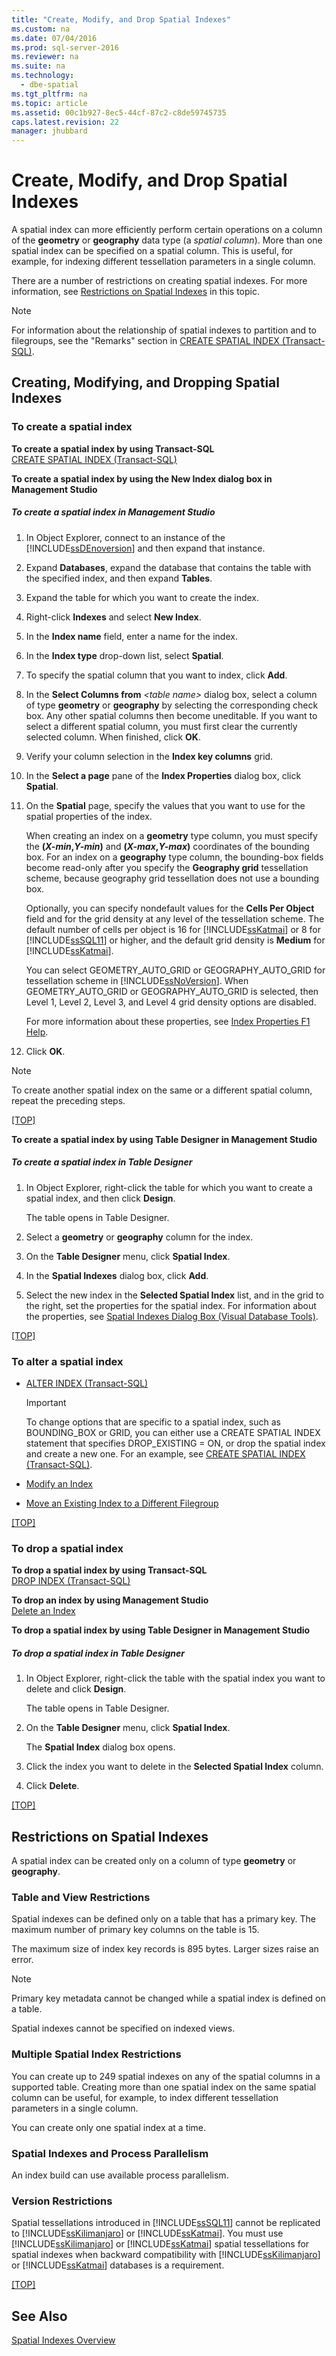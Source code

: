 ```yaml
---
title: "Create, Modify, and Drop Spatial Indexes"
ms.custom: na
ms.date: 07/04/2016
ms.prod: sql-server-2016
ms.reviewer: na
ms.suite: na
ms.technology: 
  - dbe-spatial
ms.tgt_pltfrm: na
ms.topic: article
ms.assetid: 00c1b927-8ec5-44cf-87c2-c8de59745735
caps.latest.revision: 22
manager: jhubbard
---
```

# Create, Modify, and Drop Spatial Indexes
A spatial index can more efficiently perform certain operations on a column of the **geometry** or **geography** data type (a *spatial column*). More than one spatial index can be specified on a spatial column. This is useful, for example, for indexing different tessellation parameters in a single column.  
  
 There are a number of restrictions on creating spatial indexes. For more information, see [Restrictions on Spatial Indexes](#restrictions) in this topic.  
  
> [!NOTE]  
>  For information about the relationship of spatial indexes to partition and to filegroups, see the "Remarks" section in [CREATE SPATIAL INDEX (Transact-SQL)](assetId:///ee6b9116-a7ff-463a-a9f0-b360804d8678).  
  
##  <a name="creating"></a> Creating, Modifying, and Dropping Spatial Indexes  
  
###  <a name="create"></a> To create a spatial index  
 **To create a spatial index by using Transact-SQL**  
 [CREATE SPATIAL INDEX (Transact-SQL)](assetId:///ee6b9116-a7ff-463a-a9f0-b360804d8678)  
  
 **To create a spatial index by using the New Index dialog box in Management Studio**  
 ##### To create a spatial index in Management Studio  
  
1.  In Object Explorer, connect to an instance of the [!INCLUDE[ssDEnoversion](../../Topics/TopicNameContainA/tokens/ssDEnoversion_md.md)] and then expand that instance.  
  
2.  Expand **Databases**, expand the database that contains the table with the specified index, and then expand **Tables**.  
  
3.  Expand the table for which you want to create the index.  
  
4.  Right-click **Indexes** and select **New Index**.  
  
5.  In the **Index name** field, enter a name for the index.  
  
6.  In the **Index type** drop-down list, select **Spatial**.  
  
7.  To specify the spatial column that you want to index, click **Add**.  
  
8.  In the **Select Columns from** *<table name\>* dialog box, select a column of type **geometry** or **geography** by selecting the corresponding check box. Any other spatial columns then become uneditable. If you want to select a different spatial column, you must first clear the currently selected column. When finished, click **OK**.  
  
9. Verify your column selection in the **Index key columns** grid.  
  
10. In the **Select a page** pane of the **Index Properties** dialog box, click **Spatial**.  
  
11. On the **Spatial** page, specify the values that you want to use for the spatial properties of the index.  
  
     When creating an index on a **geometry** type column, you must specify the **(***X-min***,***Y-min***)** and **(***X-max***,***Y-max***)** coordinates of the bounding box. For an index on a **geography** type column, the bounding-box fields become read-only after you specify the **Geography grid** tessellation scheme, because geography grid tessellation does not use a bounding box.  
  
     Optionally, you can specify nondefault values for the **Cells Per Object** field and for the grid density at any level of the tessellation scheme. The default number of cells per object is 16 for [!INCLUDE[ssKatmai](../../Topics/TopicNameContainA/tokens/ssKatmai_md.md)] or 8 for [!INCLUDE[ssSQL11](../../Topics/TopicNameContainA/tokens/ssSQL11_md.md)] or higher, and the default grid density is **Medium** for [!INCLUDE[ssKatmai](../../Topics/TopicNameContainA/tokens/ssKatmai_md.md)].  
  
     You can select GEOMETRY_AUTO_GRID or GEOGRAPHY_AUTO_GRID for tessellation scheme in [!INCLUDE[ssNoVersion](../../Topics/TopicNameContainA/tokens/ssNoVersion_md.md)]. When GEOMETRY_AUTO_GRID or GEOGRAPHY_AUTO_GRID is selected, then Level 1, Level 2, Level 3, and Level 4 grid density options are disabled.  
  
     For more information about these properties, see [Index Properties F1 Help](../../Topics/TopicNameNotContainA/Index-Properties-F1-Help.md).  
  
12. Click **OK**.  
  
> [!NOTE]  
>  To create another spatial index on the same or a different spatial column, repeat the preceding steps.  
  
 [&#91;TOP&#93;](#TOP)  
  
 **To create a spatial index by using Table Designer in Management Studio**  
 ##### To create a spatial index in Table Designer  
  
1.  In Object Explorer, right-click the table for which you want to create a spatial index, and then click **Design**.  
  
     The table opens in Table Designer.  
  
2.  Select a **geometry** or **geography** column for the index.  
  
3.  On the **Table Designer** menu, click **Spatial Index**.  
  
4.  In the **Spatial Indexes** dialog box, click **Add**.  
  
5.  Select the new index in the **Selected Spatial Index** list, and in the grid to the right, set the properties for the spatial index. For information about the properties, see [Spatial Indexes Dialog Box (Visual Database Tools)](assetId:///4d84239a-68c7-4aa2-8602-2b51dd07260f).  
  
 [&#91;TOP&#93;](#TOP)  
  
###  <a name="alter"></a> To alter a spatial index  
  
-   [ALTER INDEX (Transact-SQL)](assetId:///b796c829-ef3a-405c-a784-48286d4fb2b9)  
  
    > [!IMPORTANT]  
    >  To change options that are specific to a spatial index, such as BOUNDING_BOX or GRID, you can either use a CREATE SPATIAL INDEX statement that specifies DROP_EXISTING = ON, or drop the spatial index and create a new one. For an example, see [CREATE SPATIAL INDEX (Transact-SQL)](assetId:///ee6b9116-a7ff-463a-a9f0-b360804d8678).  
  
-   [Modify an Index](../../Topics/TopicNameNotContainA/Modify-an-Index.md)  
  
-   [Move an Existing Index to a Different Filegroup](../../Topics/TopicNameContainA/Move-an-Existing-Index-to-a-Different-Filegroup.md)  
  
 [&#91;TOP&#93;](#TOP)  
  
###  <a name="drop"></a> To drop a spatial index  
 **To drop a spatial index by using Transact-SQL**  
 [DROP INDEX (Transact-SQL)](assetId:///2b1464c8-934c-405f-8ef7-2949346b5372)  
  
 **To drop an index by using Management Studio**  
 [Delete an Index](../../Topics/TopicNameNotContainA/Delete-an-Index.md)  
  
 **To drop a spatial index by using Table Designer in Management Studio**  
 ##### To drop a spatial index in Table Designer  
  
1.  In Object Explorer, right-click the table with the spatial index you want to delete and click **Design**.  
  
     The table opens in Table Designer.  
  
2.  On the **Table Designer** menu, click **Spatial Index**.  
  
     The **Spatial Index** dialog box opens.  
  
3.  Click the index you want to delete in the **Selected Spatial Index** column.  
  
4.  Click **Delete**.  
  
 [&#91;TOP&#93;](#TOP)  
  
##  <a name="restrictions"></a> Restrictions on Spatial Indexes  
 A spatial index can be created only on a column of type **geometry** or **geography**.  
  
### Table and View Restrictions  
 Spatial indexes can be defined only on a table that has a primary key. The maximum number of primary key columns on the table is 15.  
  
 The maximum size of index key records is 895 bytes. Larger sizes raise an error.  
  
> [!NOTE]  
>  Primary key metadata cannot be changed while a spatial index is defined on a table.  
  
 Spatial indexes cannot be specified on indexed views.  
  
### Multiple Spatial Index Restrictions  
 You can create up to 249 spatial indexes on any of the spatial columns in a supported table. Creating more than one spatial index on the same spatial column can be useful, for example, to index different tessellation parameters in a single column.  
  
 You can create only one spatial index at a time.  
  
### Spatial Indexes and Process Parallelism  
 An index build can use available process parallelism.  
  
### Version Restrictions  
 Spatial tessellations introduced in [!INCLUDE[ssSQL11](../../Topics/TopicNameContainA/tokens/ssSQL11_md.md)] cannot be replicated to [!INCLUDE[ssKilimanjaro](../../Topics/TopicNameContainA/tokens/ssKilimanjaro_md.md)] or [!INCLUDE[ssKatmai](../../Topics/TopicNameContainA/tokens/ssKatmai_md.md)]. You must use [!INCLUDE[ssKilimanjaro](../../Topics/TopicNameContainA/tokens/ssKilimanjaro_md.md)] or [!INCLUDE[ssKatmai](../../Topics/TopicNameContainA/tokens/ssKatmai_md.md)] spatial tessellations for spatial indexes when backward compatibility with [!INCLUDE[ssKilimanjaro](../../Topics/TopicNameContainA/tokens/ssKilimanjaro_md.md)] or [!INCLUDE[ssKatmai](../../Topics/TopicNameContainA/tokens/ssKatmai_md.md)] databases is a requirement.  
  
 [&#91;TOP&#93;](#TOP)  
  
## See Also  
 [Spatial Indexes Overview](../../Topics/TopicNameNotContainA/Spatial-Indexes-Overview.md)